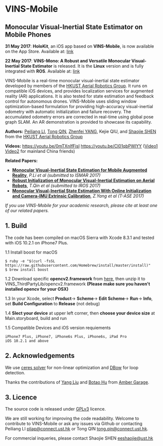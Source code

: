 # VINS-Mobile
## Monocular Visual-Inertial State Estimator on Mobile Phones

**31 May 2017**:  **HoloKit**, an iOS app based on **VINS-Mobile**, is now available on the App Store. Available at: [link](https://itunes.apple.com/us/app/holokit/id1237080840)


**22 May 2017**:  **VINS-Mono: A Robust and Versatile Monocular Visual-Inertial State Estimator** is released. It is the **Linux** version and is fully integrated with **ROS**. Available at: [link](https://github.com/HKUST-Aerial-Robotics/VINS-Mono)


VINS-Mobile is a real-time monocular visual-inertial state estimator developed by members of the [HKUST Aerial Robotics Group](http://uav.ust.hk/). It runs on compatible iOS devices, and provides localization services for augmented reality (AR) applications. It is also tested for state estimation and feedback control for autonomous drones. VINS-Mobile uses sliding window optimization-based formulation for providing high-accuracy visual-inertial odometry with automatic initialization and failure recovery. The accumulated odometry errors are corrected in real-time using global pose graph SLAM. An AR demonstration is provided to showcase its capability.

**Authors:** [Peiliang LI](https://github.com/PeiliangLi), [Tong QIN](https://github.com/qintony), [Zhenfei YANG](https://github.com/dvorak0), Kejie QIU, and [Shaojie SHEN](http://www.ece.ust.hk/ece.php/profile/facultydetail/eeshaojie) from the [HKUST Aerial Robotics Group](http://uav.ust.hk/)

**Videos:** https://youtu.be/0mTXnIfFisI https://youtu.be/CI01qbPWlYY ([Video1](http://www.bilibili.com/video/av10813373/) [Video2](http://www.bilibili.com/video/av10813030/) for mainland China friends)

**Related Papers:**
* [**Monocular Visual-Inertial State Estimation for Mobile Augmented Reality**](http://www.ece.ust.hk/~eeshaojie/ismar2017peiliang.pdf), *P.Li et al (submitted to ISMAR 2017)*
* [**Robust Initialization of Monocular Visual-Inertial Estimation on Aerial Robots**](http://www.ece.ust.hk/~eeshaojie/iros2017tong.pdf), *T.Qin et al (submitted to IROS 2017)*
* [**Monocular Visual-Inertial State Estimation With Online Initialization and Camera-IMU Extrinsic Calibration**](http://ieeexplore.ieee.org/document/7463059/), *Z.Yang et al (T-ASE 2017)*

*If you use VINS-Mobile for your academic research, please cite at least one of our related papers.*

## 1. Build

The code has been compiled on macOS Sierra with Xcode 8.3.1 and tested with iOS 10.2.1 on iPhone7 Plus.

1.1 Install boost for macOS
```
$ ruby -e "$(curl -fsSL https://raw.githubusercontent.com/Homebrew/install/master/install)"
$ brew install boost
```

1.2 Download specific **opencv2.framework** from [here](http://uav.ust.hk/storage/opencv2.framework.zip), then unzip it to VINS_ThirdPartyLib/opencv2.framework
    **(Please make sure you haven't installed opencv for your OSX)**

1.3 In your Xcode, select **Product**-> **Scheme**-> **Edit Scheme**-> **Run**-> **Info**, set **Build Configuration** to **Release** (not debug)

1.4 **Slect your device** at upper left corner, then **choose your device size** at Main.storyboard, build and run

1.5 Compatible Devices and iOS version requiements

	iPhone7 Plus, iPhone7, iPhone6s Plus, iPhone6s, iPad Pro
	iOS 10.2.1 and above

## 2. Acknowledgements

We use [ceres solver](http://ceres-solver.org/) for non-linear optimization and [DBow](https://github.com/dorian3d/DBoW2) for loop detection.

Thanks the contributions of [Yang Liu](https://github.com/wandermyz) and [Botao Hu](http://amber.botao.hu/) from [Amber Garage](https://ambergarage.com/).

## 3. Licence

The source code is released under [GPLv3](http://www.gnu.org/licenses/) licence.

We are still working for improving the code readability. Welcome to contribute to VINS-Mobile or ask any issues via Github or contacting Peiliang LI <pliap@connect.ust.hk> or Tong QIN <tong.qin@connect.ust.hk>.

For commercial inqueries, please contact Shaojie SHEN <eeshaojie@ust.hk>
